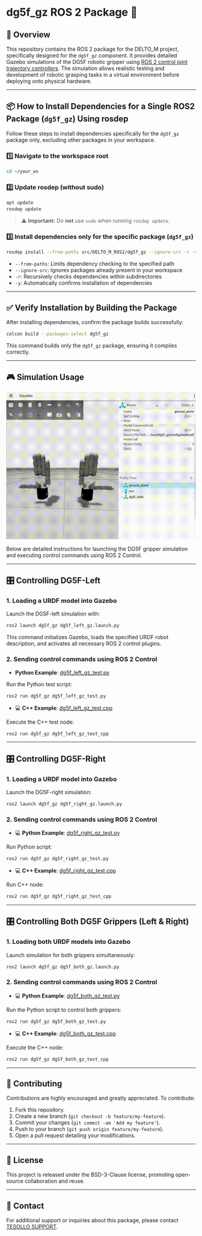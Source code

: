 # dg5f_gz ROS 2 Package 🚀

## 📌 Overview

This repository contains the ROS 2 package for the DELTO_M project, specifically designed for the `dg5f_gz` component. It provides detailed Gazebo simulations of the DG5F robotic gripper using [ROS 2 control joint trajectory controllers](https://control.ros.org/rolling/index). The simulation allows realistic testing and development of robotic grasping tasks in a virtual environment before deploying onto physical hardware.

---

## 📦 How to Install Dependencies for a Single ROS2 Package (`dg5f_gz`) Using rosdep

Follow these steps to install dependencies specifically for the `dg5f_gz` package only, excluding other packages in your workspace.

### 1️⃣ Navigate to the workspace root

```bash
cd ~/your_ws
```

### 2️⃣ Update rosdep (without sudo)

```bash
apt update
rosdep update
```

> ⚠️ **Important:** Do **not** use `sudo` when running `rosdep update`.

### 3️⃣ Install dependencies only for the specific package (`dg5f_gz`)

```bash
rosdep install --from-paths src/DELTO_M_ROS2/dg5f_gz --ignore-src -r -y
```

- `--from-paths`: Limits dependency checking to the specified path
- `--ignore-src`: Ignores packages already present in your workspace
- `-r`: Recursively checks dependencies within subdirectories
- `-y`: Automatically confirms installation of dependencies

---

## ✅ Verify Installation by Building the Package

After installing dependencies, confirm the package builds successfully:

```bash
colcon build --packages-select dg5f_gz
```

This command builds only the `dg5f_gz` package, ensuring it compiles correctly.

---

## 🎮 Simulation Usage

![DG5F Gripper Simulation](image/gazebo_capture.gif)

Below are detailed instructions for launching the DG5F gripper simulation and executing control commands using ROS 2 Control.

---

## 🎛️ Controlling DG5F-Left

### 1\. Loading a URDF model into Gazebo

Launch the DG5F-left simulation with:
```bash
ros2 launch dg5f_gz dg5f_left_gz.launch.py
```

This command initializes Gazebo, loads the specified URDF robot description, and activates all necessary ROS 2 control plugins.

### 2\. Sending control commands using ROS 2 Control

-  **Python Example**: [dg5f_left_gz_test.py](script/dg5f_left_gz_test.py)

Run the Python test script:
```bash
ros2 run dg5f_gz dg5f_left_gz_test.py
```

- 💻 **C++ Example**: [dg5f_left_gz_test.cpp](src/dg5f_left_gz_test.cpp)

Execute the C++ test node:
```bash
ros2 run dg5f_gz dg5f_left_gz_test_cpp
```

---

## 🎛️ Controlling DG5F-Right

### 1\. Loading a URDF model into Gazebo

Launch the DG5F-right simulation:
```bash
ros2 launch dg5f_gz dg5f_right_gz.launch.py
```

### 2\. Sending control commands using ROS 2 Control

- 💻 **Python Example**: [dg5f_right_gz_test.py](script/dg5f_right_gz_test.py)

Run Python script:
```bash
ros2 run dg5f_gz dg5f_right_gz_test.py
```

- 💻 **C++ Example**: [dg5f_right_gz_test.cpp](src/dg5f_right_gz_test.cpp)

Run C++ node:
```bash
ros2 run dg5f_gz dg5f_right_gz_test_cpp
```

---

## 🎛️ Controlling Both DG5F Grippers (Left & Right)

### 1\. Loading both URDF models into Gazebo

Launch simulation for both grippers simultaneously:
```bash
ros2 launch dg5f_gz dg5f_both_gz.launch.py
```

### 2\. Sending control commands using ROS 2 Control

- 💻 **Python Example**: [dg5f_both_gz_test.py](script/dg5f_both_gz_test.py)

Run the Python script to control both grippers:
```bash
ros2 run dg5f_gz dg5f_both_gz_test.py
```

- 💻 **C++ Example**: [dg5f_both_gz_test.cpp](src/dg5f_both_gz_test.cpp)

Execute the C++ node:
```bash
ros2 run dg5f_gz dg5f_both_gz_test_cpp
```

---

## 🤝 Contributing

Contributions are highly encouraged and greatly appreciated. To contribute:

1. Fork this repository.
2. Create a new branch (`git checkout -b feature/my-feature`).
3. Commit your changes (`git commit -am 'Add my feature'`).
4. Push to your branch (`git push origin feature/my-feature`).
5. Open a pull request detailing your modifications.

---

## 📄 License

This project is released under the BSD-3-Clause license, promoting open-source collaboration and reuse.

---

## 📧 Contact

For additional support or inquiries about this package, please contact [TESOLLO SUPPORT](mailto:support@tesollo.com).
